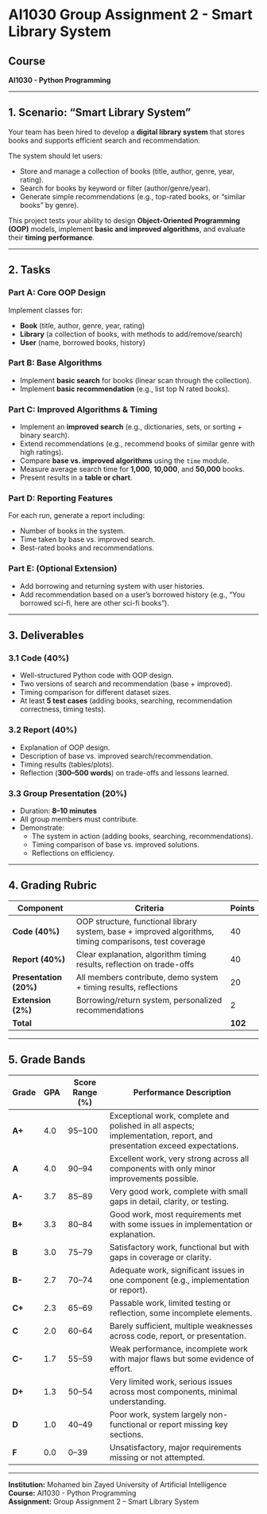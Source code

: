 # AI1030 Group Assignment 2 - Smart Library System

## Course
**AI1030 - Python Programming**

---

## 1. Scenario: “Smart Library System”

Your team has been hired to develop a **digital library system** that stores books and supports efficient search and recommendation.  

The system should let users:
- Store and manage a collection of books (title, author, genre, year, rating).
- Search for books by keyword or filter (author/genre/year).
- Generate simple recommendations (e.g., top-rated books, or “similar books” by genre).

This project tests your ability to design **Object-Oriented Programming (OOP)** models, implement **basic and improved algorithms**, and evaluate their **timing performance**.

---

## 2. Tasks

### Part A: Core OOP Design
Implement classes for:
- **Book** (title, author, genre, year, rating)
- **Library** (a collection of books, with methods to add/remove/search)
- **User** (name, borrowed books, history)

### Part B: Base Algorithms
- Implement **basic search** for books (linear scan through the collection).
- Implement **basic recommendation** (e.g., list top N rated books).

### Part C: Improved Algorithms & Timing
- Implement an **improved search** (e.g., dictionaries, sets, or sorting + binary search).
- Extend recommendations (e.g., recommend books of similar genre with high ratings).
- Compare **base vs. improved algorithms** using the `time` module.
- Measure average search time for **1,000**, **10,000**, and **50,000** books.
- Present results in a **table or chart**.

### Part D: Reporting Features
For each run, generate a report including:
- Number of books in the system.
- Time taken by base vs. improved search.
- Best-rated books and recommendations.

### Part E: (Optional Extension)
- Add borrowing and returning system with user histories.
- Add recommendation based on a user’s borrowed history (e.g., “You borrowed sci-fi, here are other sci-fi books”).

---

## 3. Deliverables

### 3.1 Code (40%)
- Well-structured Python code with OOP design.
- Two versions of search and recommendation (base + improved).
- Timing comparison for different dataset sizes.
- At least **5 test cases** (adding books, searching, recommendation correctness, timing tests).

### 3.2 Report (40%)
- Explanation of OOP design.
- Description of base vs. improved search/recommendation.
- Timing results (tables/plots).
- Reflection (**300–500 words**) on trade-offs and lessons learned.

### 3.3 Group Presentation (20%)
- Duration: **8–10 minutes**
- All group members must contribute.
- Demonstrate:
  - The system in action (adding books, searching, recommendations).
  - Timing comparison of base vs. improved solutions.
  - Reflections on efficiency.

---

## 4. Grading Rubric

| Component | Criteria | Points |
|------------|-----------|--------|
| **Code (40%)** | OOP structure, functional library system, base + improved algorithms, timing comparisons, test coverage | 40 |
| **Report (40%)** | Clear explanation, algorithm timing results, reflection on trade-offs | 40 |
| **Presentation (20%)** | All members contribute, demo system + timing results, reflections | 20 |
| **Extension (2%)** | Borrowing/return system, personalized recommendations | 2 |
| **Total** |  | **102** |

---

## 5. Grade Bands

| Grade | GPA | Score Range (%) | Performance Description |
|--------|-----|-----------------|--------------------------|
| **A+** | 4.0 | 95–100 | Exceptional work, complete and polished in all aspects; implementation, report, and presentation exceed expectations. |
| **A** | 4.0 | 90–94 | Excellent work, very strong across all components with only minor improvements possible. |
| **A-** | 3.7 | 85–89 | Very good work, complete with small gaps in detail, clarity, or testing. |
| **B+** | 3.3 | 80–84 | Good work, most requirements met with some issues in implementation or explanation. |
| **B** | 3.0 | 75–79 | Satisfactory work, functional but with gaps in coverage or clarity. |
| **B-** | 2.7 | 70–74 | Adequate work, significant issues in one component (e.g., implementation or report). |
| **C+** | 2.3 | 65–69 | Passable work, limited testing or reflection, some incomplete elements. |
| **C** | 2.0 | 60–64 | Barely sufficient, multiple weaknesses across code, report, or presentation. |
| **C-** | 1.7 | 55–59 | Weak performance, incomplete work with major flaws but some evidence of effort. |
| **D+** | 1.3 | 50–54 | Very limited work, serious issues across most components, minimal understanding. |
| **D** | 1.0 | 40–49 | Poor work, system largely non-functional or report missing key sections. |
| **F** | 0.0 | 0–39 | Unsatisfactory, major requirements missing or not attempted. |

---

**Institution:** Mohamed bin Zayed University of Artificial Intelligence  
**Course:** AI1030 - Python Programming  
**Assignment:** Group Assignment 2 – Smart Library System
